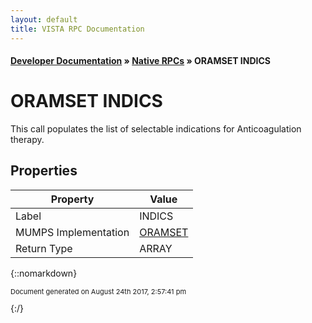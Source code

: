 ```yaml
---
layout: default
title: VISTA RPC Documentation
---
```


#### [Developer Documentation](../index) &#187; [Native RPCs](TableOfContents) &#187; ORAMSET INDICS<br/>
# ORAMSET INDICS

This call populates the list of selectable indications for Anticoagulation therapy.

## Properties

Property | Value
--- | ---
Label | INDICS
MUMPS Implementation | [ORAMSET](http://code.osehra.org/dox/Routine_ORAMSET_source.html)
Return Type | ARRAY




{::nomarkdown} <br/><p style="font-size: 11px">Document generated on August 24th 2017, 2:57:41 pm</p>{:/}